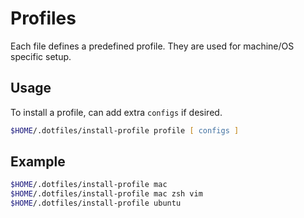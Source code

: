 # Profiles

Each file defines a predefined profile. They are used for machine/OS specific setup.

## Usage

To install a profile, can add extra `configs` if desired.

```zsh
$HOME/.dotfiles/install-profile profile [ configs ]
```

## Example

```zsh
$HOME/.dotfiles/install-profile mac
$HOME/.dotfiles/install-profile mac zsh vim
$HOME/.dotfiles/install-profile ubuntu
```
